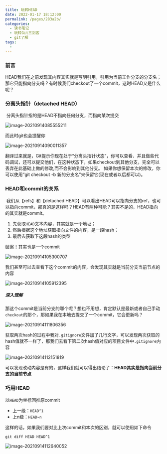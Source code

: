 ```yaml
---
title: 玩转HEAD
date: 2022-01-17 18:12:00
permalink: /pages/283a2b/
categories:
  - 读书笔记
  - 玩转Git三剑客
  - git了解
tags:
  - 
---
```

### 前言

HEAD我们在之前发现其内容其实就是写明引用，引用为当前工作分支的分支名；那它只能指向分支吗？有时候我们checkout了一个commit，这时HEAD又是什么呢？



### 分离头指针（detached HEAD）

​	分离头指针指的是HEAD不指向任何分支，而指向某次提交

![image-20210914085555211](https://tva1.sinaimg.cn/large/008i3skNly1gufvhyr8ltj60ie0b3q3j02.jpg)

而此时git也会提醒你

![image-20210914090011357](https://tva1.sinaimg.cn/large/008i3skNly1gufvme9gc2j60ym0b2gn302.jpg)

翻译过来就是，Git提示你现在处于“分离头指针状态”，你可以查看、并且做些代码调试，还可以提交他们，在这种状态下，如果checkout到其他分支，完全可以丢弃在此基础上做的修改,而不会影响到其他分支。 如果你想保留本次的修改，你可以使用”git checkout -b 新的分支名”来保留它(现在或者以后都可以)。



### HEAD和commit的关系

​		我们从【refs】和【detached HEAD】可以看出HEAD可以指向分支的ref，也可以指向commit，那真的是这样吗？HEAD有两种可能？其实不是的，HEAD指向的其实就是commit。

1. 先获取`HEAD`文本内容，其实就是一个地址；
2. 然后根据这个地址获取指向文件的内容，是一段hash；
3. 最后去获取下这段hash的类型

破案！其实也是一个commit

![image-20210914105300707](https://tva1.sinaimg.cn/large/008i3skNly1gufyvspun7j60ya04p75k02.jpg)

我们甚至可以去查看下这个commit的内容，会发现其实就是当前分支当前节点的内容

![image-20210914105912395](https://tva1.sinaimg.cn/large/008i3skNly1gufz28lrl9j61d50qu44g02.jpg)

##### 深入理解

那这个commit是当前分支的哪个呢？想也不用想，肯定默认是最新或者自己手动`checkout`的那个，那如果我在本地去提交了一个commit，它会更新吗？

![image-20210914111806356](https://tva1.sinaimg.cn/large/008i3skNly1gufzlwbs9pj60vn04s40102.jpg)

获取两次hash的过程中我对`.gitignore`文件加了几行文字，可以发现两次获取的hash值就不一样了，那我们去看下第二次hash值对应的项目文件中`.gitignore`内容

![image-20210914112151819](https://tva1.sinaimg.cn/large/008i3skNly1gufzpth54sj60yh0l477x02.jpg)

可以发现改动内容是有的，这样我们就可以得出结论了：**HEAD其实是指向当前分支的当前节点**

### 巧用HEAD

以`HEAD`为坐标回推原commit

- 上一级：`HEAD^1`
- 上n级：`HEAD~n`

这样的话，如果我们要对比上次commit和本次的区别，就可以使用如下命令

```
git diff HEAD HEAD^1
```

![image-20210914112640052](https://tva1.sinaimg.cn/large/008i3skNly1gufzut6jndj60bu0760su02.jpg)